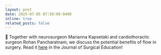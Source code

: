 ```yaml
---
layout: post
date: 2025-07-05 07:59:00-0400
inline: true
related_posts: false
---
```


🏥 Together with neurosurgeon Marianna Kapsetaki and cardiothoractic surgeon Rohan Pancharatnam, we discuss the potential benefits of flow in surgery. Read it [here](https://www.sciencedirect.com/science/article/pii/S1931720425001746) in the Journal of Surgical Education!